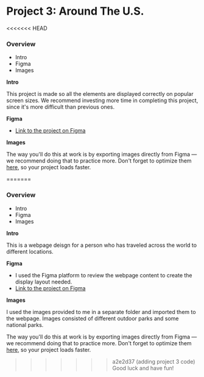 # Project 3: Around The U.S.

<<<<<<< HEAD
### Overview  

* Intro  
* Figma  
* Images  
  
**Intro**
  
This project is made so all the elements are displayed correctly on popular screen sizes. We recommend investing more time in completing this project, since it's more difficult than previous ones.  
  
**Figma**  
  
* [Link to the project on Figma](https://www.figma.com/file/ii4xxsJ0ghevUOcssTlHZv/Sprint-3%3A-Around-the-US?node-id=0%3A1)  
  
**Images**  
  
The way you'll do this at work is by exporting images directly from Figma — we recommend doing that to practice more. Don't forget to optimize them [here](https://tinypng.com/), so your project loads faster. 
  
=======
### Overview

- Intro
- Figma
- Images

**Intro**

This is a webpage deisgn for a person who has traveled across the world to different locations.

**Figma**

- I used the Figma platform to review the webpage content to create the display layout needed.
- [Link to the project on Figma](https://www.figma.com/file/ii4xxsJ0ghevUOcssTlHZv/Sprint-3%3A-Around-the-US?node-id=0%3A1)

**Images**

I used the images provided to me in a separate folder and imported them to the webpage.
Images consisted of different outdoor parks and some national parks.

The way you'll do this at work is by exporting images directly from Figma — we recommend doing that to practice more. Don't forget to optimize them [here](https://tinypng.com/), so your project loads faster.

>>>>>>> a2e2d37 (adding project 3 code)
Good luck and have fun!
